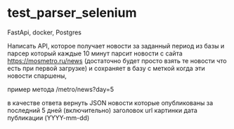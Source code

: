 # test_parser_selenium
FastApi, docker, Postgres


Написать API, которое получает новости за заданный период из базы
и парсер который каждые 10 минут парсит новости
с сайта https://mosmetro.ru/news
(достаточно будет просто взять те новости что есть при первой загрузке)
и сохраняет в базу с меткой когда эти новости спаршены, 

пример метода
/metro/news?day=5

в качестве ответа вернуть JSON новости которые опубликованы за последний 5 дней (включительно) 
заголовок 
url картинки
дата публикации (YYYY-mm-dd)

